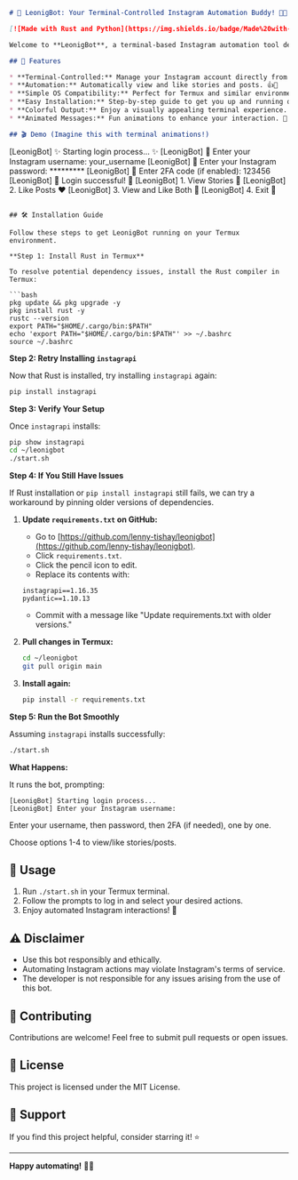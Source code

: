 ```markdown
# 🤖 LeonigBot: Your Terminal-Controlled Instagram Automation Buddy! 🌈✨

[![Made with Rust and Python](https://img.shields.io/badge/Made%20with-Rust%20%26%20Python-blueviolet?style=for-the-badge)](https://www.rust-lang.org/ "Rust") [![Instagrapi Powered](https://img.shields.io/badge/Powered%20by-Instagrapi-brightgreen?style=for-the-badge)](https://instagrapi.readthedocs.io/en/latest/ "Instagrapi")

Welcome to **LeonigBot**, a terminal-based Instagram automation tool designed for simple OS environments like Termux! 🚀 This bot allows you to effortlessly view and like stories and posts, just like a linked web device. Get ready to supercharge your Instagram experience! 🌟

## 🌟 Features

* **Terminal-Controlled:** Manage your Instagram account directly from your terminal. 💻
* **Automation:** Automatically view and like stories and posts. 👍👀
* **Simple OS Compatibility:** Perfect for Termux and similar environments. 📱
* **Easy Installation:** Step-by-step guide to get you up and running quickly. 🛠️
* **Colorful Output:** Enjoy a visually appealing terminal experience. 🎨
* **Animated Messages:** Fun animations to enhance your interaction. 🎉

## 🎬 Demo (Imagine this with terminal animations!)

```
[LeonigBot] ✨ Starting login process... ✨
[LeonigBot] 👤 Enter your Instagram username: your_username
[LeonigBot] 🔑 Enter your Instagram password: *********
[LeonigBot] 🔐 Enter 2FA code (if enabled): 123456
[LeonigBot] 🚀 Login successful! 🚀
[LeonigBot] 1. View Stories 📖
[LeonigBot] 2. Like Posts ❤️
[LeonigBot] 3. View and Like Both 🤩
[LeonigBot] 4. Exit 🚪
```

## 🛠️ Installation Guide

Follow these steps to get LeonigBot running on your Termux environment.

**Step 1: Install Rust in Termux**

To resolve potential dependency issues, install the Rust compiler in Termux:

```bash
pkg update && pkg upgrade -y
pkg install rust -y
rustc --version
export PATH="$HOME/.cargo/bin:$PATH"
echo 'export PATH="$HOME/.cargo/bin:$PATH"' >> ~/.bashrc
source ~/.bashrc
```

**Step 2: Retry Installing `instagrapi`**

Now that Rust is installed, try installing `instagrapi` again:

```bash
pip install instagrapi
```

**Step 3: Verify Your Setup**

Once `instagrapi` installs:

```bash
pip show instagrapi
cd ~/leonigbot
./start.sh
```

**Step 4: If You Still Have Issues**

If Rust installation or `pip install instagrapi` still fails, we can try a workaround by pinning older versions of dependencies.

1.  **Update `requirements.txt` on GitHub:**
    * Go to [https://github.com/lenny-tishay/leonigbot](https://github.com/lenny-tishay/leonigbot).
    * Click `requirements.txt`.
    * Click the pencil icon to edit.
    * Replace its contents with:

    ```text
    instagrapi==1.16.35
    pydantic==1.10.13
    ```

    * Commit with a message like "Update requirements.txt with older versions."

2.  **Pull changes in Termux:**

    ```bash
    cd ~/leonigbot
    git pull origin main
    ```

3.  **Install again:**

    ```bash
    pip install -r requirements.txt
    ```

**Step 5: Run the Bot Smoothly**

Assuming `instagrapi` installs successfully:

```bash
./start.sh
```

**What Happens:**

It runs the bot, prompting:

```text
[LeonigBot] Starting login process...
[LeonigBot] Enter your Instagram username:
```

Enter your username, then password, then 2FA (if needed), one by one.

Choose options 1-4 to view/like stories/posts.

## 📝 Usage

1.  Run `./start.sh` in your Termux terminal.
2.  Follow the prompts to log in and select your desired actions.
3.  Enjoy automated Instagram interactions! 🎉

## ⚠️ Disclaimer

* Use this bot responsibly and ethically.
* Automating Instagram actions may violate Instagram's terms of service.
* The developer is not responsible for any issues arising from the use of this bot.

## 🤝 Contributing

Contributions are welcome! Feel free to submit pull requests or open issues.

## 📜 License

This project is licensed under the MIT License.

## 💖 Support

If you find this project helpful, consider starring it! ⭐

---

**Happy automating!** 🤖✨
```
